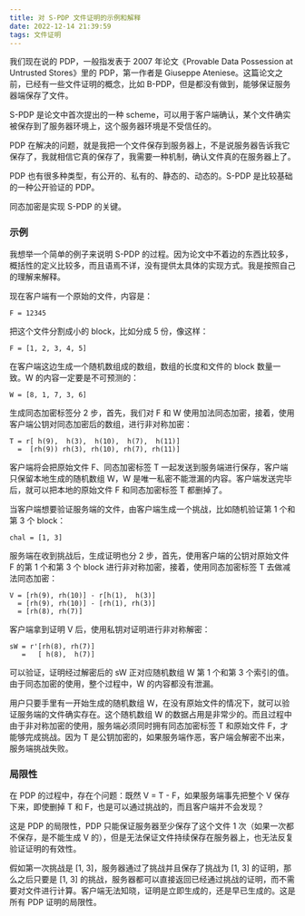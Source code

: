 ```yaml
---
title: 对 S-PDP 文件证明的示例和解释
date: 2022-12-14 21:39:59
tags: 文件证明
---
```


我们现在说的 PDP，一般指发表于 2007 年论文《Provable Data Possession at Untrusted Stores》里的 PDP，第一作者是 Giuseppe Ateniese。这篇论文之前，已经有一些文件证明的概念，比如 B-PDP，但是都没有做到，能够保证服务器端保存了文件。

S-PDP 是论文中首次提出的一种 scheme，可以用于客户端确认，某个文件确实被保存到了服务器环境上，这个服务器环境是不受信任的。

PDP 在解决的问题，就是我把一个文件保存到服务器上，不是说服务器告诉我它保存了，我就相信它真的保存了，我需要一种机制，确认文件真的在服务器上了。

PDP 也有很多种类型，有公开的、私有的、静态的、动态的。S-PDP 是比较基础的一种公开验证的 PDP。

同态加密是实现 S-PDP 的关键。

### 示例

我想举一个简单的例子来说明 S-PDP 的过程。因为论文中不着边的东西比较多，概括性的定义比较多，而且语焉不详，没有提供太具体的实现方式。我是按照自己的理解来解释。

现在客户端有一个原始的文件，内容是：

```
F = 12345
```

把这个文件分割成小的 block，比如分成 5 份，像这样：

```
F = [1, 2, 3, 4, 5]
```

在客户端这边生成一个随机数组成的数组，数组的长度和文件的 block 数量一致。W 的内容一定要是不可预测的：

```
W = [8, 1, 7, 3, 6]
```

生成同态加密标签分 2 步，首先，我们对 F 和 W 使用加法同态加密，接着，使用客户端公钥对同态加密后的数组，进行非对称加密：

```
T = r[ h(9),  h(3),  h(10),  h(7),  h(11)]
  =  [rh(9)) rh(3), rh(10), rh(7), rh(11)]
```

客户端将会把原始文件 F、同态加密标签 T 一起发送到服务端进行保存，客户端只保留本地生成的随机数组 W，W 是唯一私密不能泄漏的内容。客户端发送完毕后，就可以把本地的原始文件 F 和同态加密标签 T 都删掉了。

当客户端想要验证服务端的文件，由客户端生成一个挑战，比如随机验证第 1 个和第 3 个 block：

```
chal = [1, 3]
```

服务端在收到挑战后，生成证明也分 2 步，首先，使用客户端的公钥对原始文件 F 的第 1 个和第 3 个 block 进行非对称加密，接着，使用同态加密标签 T 去做减法同态加密：

```
V = [rh(9), rh(10)] - r[h(1),  h(3)]
  = [rh(9), rh(10)] - [rh(1), rh(3)]
  = [rh(8), rh(7)]
```

客户端拿到证明 V 后，使用私钥对证明进行非对称解密：

```
sW = r'[rh(8), rh(7)]
   =   [ h(8),  h(7)]
```

可以验证，证明经过解密后的 sW 正对应随机数组 W 第 1 个和第 3 个索引的值。由于同态加密的使用，整个过程中，W 的内容都没有泄漏。

用户只要手里有一开始生成的随机数组 W，在没有原始文件的情况下，就可以验证服务端的文件确实存在。这个随机数组 W 的数据占用是非常少的。而且过程中由于非对称加密的使用，服务端必须同时拥有同态加密标签 T 和原始文件 F，才能够完成挑战。因为 T 是公钥加密的，如果服务端作恶，客户端会解密不出来，服务端挑战失败。

### 局限性

在 PDP 的过程中，存在个问题：既然 V = T - F，如果服务端事先把整个 V 保存下来，即使删掉 T 和 F，也是可以通过挑战的，而且客户端并不会发现？

这是 PDP 的局限性，PDP 只能保证服务器至少保存了这个文件 1 次（如果一次都不保存，是不能生成 V 的），但是无法保证文件持续保存在服务器上，也无法反复验证证明的有效性。

假如第一次挑战是 [1, 3]，服务器通过了挑战并且保存了挑战为 [1, 3] 的证明，那么之后只要是 [1, 3] 的挑战，服务器都可以直接返回已经通过挑战的证明，而不需要对文件进行计算。客户端无法知晓，证明是立即生成的，还是早已生成的。这是所有 PDP 证明的局限性。

